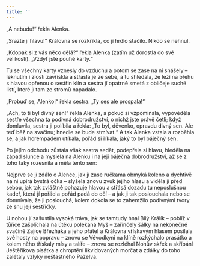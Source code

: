 ```yaml
---
title: ''
---
```


„A nebudu!“ řekla Alenka.

„Srazte jí hlavu!“ Královna se rozkřikla, co jí hrdlo stačilo. Nikdo se nehnul.

„Kdopak si z vás něco dělá?“ řekla Alenka (zatím už dorostla do své velikosti). „Vždyť jste pouhé karty.“

Tu se všechny karty vznesly do vzduchu a potom se zase na ni snášely – leknutím i zlostí zavřískla a střásla je ze sebe, a tu shledala, že leží na břehu s hlavou opřenou o sestřin klín a sestra jí opatrně smetá z obličeje suché listí, které jí tam ze stromů napadalo.

„Probuď se, Alenko!“ řekla sestra. „Ty ses ale prospala!“

„Ach, to ti byl divný sen!“ řekla Alenka, a pokud si vzpomínala, vypověděla sestře všechna ta podivná dobrodružství, o nichž jste právě četli; když domluvila, sestra ji políbila a řekla: „To byl, děvenko, opravdu divný sen. Ale teď běž na svačinu; hnedle se bude stmívat.“ A tak Alenka vstala a rozběhla se, a jak horempádem utíkala, pořád si říkala, jaký to byl báječný sen.

Po jejím odchodu zůstala však sestra sedět, podepřela si hlavu, hleděla na západ slunce a myslela na Alenku i na její báječná dobrodružství, až se z toho taky rozesnila a měla tento sen:

Nejprve se jí zdálo o Alence, jak jí zase ručkama obmyká koleno a dychtivě na ni upírá bystrá očka – slyšela znovu zvuk jejího hlasu a viděla ji před sebou, jak tak zvláštně pohazuje hlavou a střásá dozadu tu neposlušnou kadeř, která jí pořád a pořád padá do očí – a jak ji tak poslouchala nebo se domnívala, že ji poslouchá, kolem dokola se to zahemžilo podivnými tvory ze snu její sestřičky.

U nohou jí zašustila vysoká tráva, jak se tamtudy hnal Bílý Králík – poblíž v tůňce zašplíchala na útěku polekaná Myš – zařinčely šálky na nekonečné svačině Zajíce Březňáka a jeho přátel a Královna vřískavým hlasem posílala své hosty na popravu – znovu se Vévodkyni na klíně rozkýchalo prasátko a kolem něho třískaly mísy a talíře – znovu se rozléhal Nohův skřek a skřípání Ještěříkova pisátka a chroptění likvidovaných morčat a zdálky do toho zalétaly vzlyky nešťastného Paželva.
